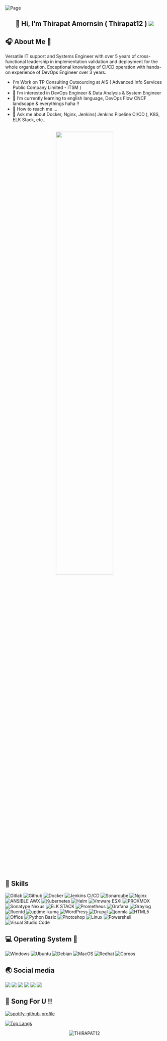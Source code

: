 <img src="https://user-images.githubusercontent.com/7834790/184064212-df9283ed-8daa-4545-a535-5aadeaa8be47.png" alt="Page"/>

## <p align="center">:beginner: Hi, I’m Thirapat Amornsin ( Thirapat12 ) <img src="https://user-images.githubusercontent.com/7834790/184056672-9da4965c-5d3f-4cbb-acc5-14f99f03617e.png"/></p>


## :headphones: About Me 👋  
Versatile IT support and Systems Engineer with over 5 years of cross-functional leadership in implementation validation and deployment for the whole organization. Exceptional knowledge of CI/CD operation with hands-on experience of DevOps Engineer over 3 years. 

- I'm Work on TP Consulting Outsourcing at AIS ( Advanced Info Services Public Company Limited - ITSM )
- :icecream: I’m interested in DevOps Engineer & Data Analysis & System Engineer
- :book: I’m currently learning to english language, DevOps Flow CNCF landscape & everythings haha !!
- :space_invader: How to reach me ...
- :circus_tent: Ask me about Docker, Nginx, Jenkins( Jenkins Pipeline CI/CD ), K8S, ELK Stack, etc..
## 
<p align="center"><img src="https://user-images.githubusercontent.com/7834790/183679318-f36690a0-8c11-4ec1-af94-0b1ac36b4d20.png" width=60% /></p>

## :mega: Skills 
![Gitlab](https://img.shields.io/badge/gitlab-ci-%23F05032.svg?style=for-the-badge&logo=gitlab&logoColor=white)
![Github](https://img.shields.io/badge/github-action-%23F05032.svg?style=for-the-badge&logo=github&logoColor=white)
![Docker](https://img.shields.io/badge/docker-%230db7ed.svg?style=for-the-badge&logo=docker&logoColor=white)
![Jenkins CI/CD](https://img.shields.io/badge/jenkins-ci/cd-%230db7ed.svg?style=for-the-badge&logo=jenkins&logoColor=white)
![Sonarqube](https://img.shields.io/badge/Sonarqube-%230db7ed.svg?style=for-the-badge&logo=Sonarqube&logoColor=white)
![Nginx](https://img.shields.io/badge/nginx-%230CA100.svg?style=for-the-badge&logo=nginx&logoColor=white)
![ANSIBLE AWX](https://img.shields.io/badge/ansible-awx-%23FF0000.svg?style=for-the-badge&logo=ansible&logoColor=white)
![Kubernetes](https://img.shields.io/badge/kubernetes-%230A66C2.svg?style=for-the-badge&logo=Kubernetes&logoColor=white)
![Helm](https://img.shields.io/badge/helm-%234237C6.svg?style=for-the-badge&logo=Helm&logoColor=white)
![Vmware ESXI](https://img.shields.io/badge/ESXI-%23607078.svg?style=for-the-badge&logo=vmware&logoColor=white)
![PROXMOX](https://img.shields.io/badge/proxmox-%23E57000.svg?style=for-the-badge&logo=proxmox&logoColor=white)
![Sonatype Nexus](https://img.shields.io/badge/sonatype-nexus-%230B8301.svg?style=for-the-badge&logo=sonatypenexus&logoColor=white)
![ELK STACK](https://img.shields.io/badge/ELK-STACK-%23ECF30B.svg?style=for-the-badge&logo=elastic&logoColor=white)
![Prometheus](https://img.shields.io/badge/Prometheus-%231572B6.svg?style=for-the-badge&logo=Prometheus&logoColor=white)
![Grafana](https://img.shields.io/badge/grafana-%23F46800.svg?style=for-the-badge&logo=grafana&logoColor=white)
![Graylog](https://img.shields.io/badge/Graylog-%23B1BABB.svg?style=for-the-badge&logo=Graylog&logoColor=white)
![fluentd](https://img.shields.io/badge/fluentd-bit-%230A66C2.svg?style=for-the-badge&logo=fluentd&logoColor=white)
![uptime-kuma](https://img.shields.io/badge/uptime-kuma-%23B1BABB.svg?style=for-the-badge&logo=uptime-kuma&logoColor=white)
![WordPress](https://img.shields.io/badge/wordpress-%2321759B.svg?style=for-the-badge&logo=WordPress&logoColor=white)
![Drupal](https://img.shields.io/badge/Drupal-%2321759B.svg?style=for-the-badge&logo=Drupal&logoColor=white)
![joomla](https://img.shields.io/badge/joomla-%2321759B.svg?style=for-the-badge&logo=joomla&logoColor=white)
![HTML5](https://img.shields.io/badge/html5-%23E34F26.svg?style=for-the-badge&logo=HTML5&logoColor=white)
![Office](https://img.shields.io/badge/office_suite-%23D83B01.svg?style=for-the-badge&logo=MicrosoftOffice&logoColor=white)
![Python Basic](https://img.shields.io/badge/python-basic-%233570A0.svg?style=for-the-badge&logo=python&logoColor=FFE05D)
![Photoshop](https://img.shields.io/badge/Adobe-Photoshop-%23CDCDCE.svg?style=for-the-badge&logo=Adobe&logoColor=1B1B1F)
![Linux](https://img.shields.io/badge/linux-%23CDCDCE.svg?style=for-the-badge&logo=linux&logoColor=1B1B1F)
![Powershell](https://img.shields.io/badge/powershell-%235391FE.svg?style=for-the-badge&logo=powershell&logoColor=1B1B1F)
![Visual Studio Code](https://img.shields.io/badge/VisualStudio-Code-%230A66C2.svg?style=for-the-badge&logo=VSCode&logoColor=1B1B1F)

<!-- - DevOps : Docker, Jenkins (Jenkins pipeline), K8S, Helm, Nexus Sonatype, Nginx, gitlab ci, github action
- OAAS ( Operation as a service ) : Ansible ( AWX ), Rundesk
- Observability : ELK Stack, Graylog, Prometheus, Grafana, fluentd, exporter etc. -->

## :computer: Operating System <!--<img src = "" alt="" height="50" width="60">-->:hammer:
![Windows](https://img.shields.io/badge/windows-client/server-%230078D6.svg?style=for-the-badge&logo=windows&logoColor=white)
![Ubuntu](https://img.shields.io/badge/Ubuntu-%231793D1.svg?style=for-the-badge&logo=Ubuntu&logoColor=white)
![Debian](https://img.shields.io/badge/debian-%23A81D33.svg?style=for-the-badge&logo=Debian&logoColor=white)
![MacOS](https://img.shields.io/badge/macos-%23000000.svg?style=for-the-badge&logo=apple&logoColor=white)
![Redhat](https://img.shields.io/badge/Redhat-%239D9D9D.svg?style=for-the-badge&logo=Redhat&logoColor=white)
![Coreos](https://img.shields.io/badge/fedora-coreos-%23CF53E8.svg?style=for-the-badge&logo=fedora&logoColor=white)

## :earth_asia: Social media 
<div id="badges">
<a href="#" target="_blank"><img src="https://img.shields.io/badge/THIRAPAT12-%231DA1F2.svg?style=for-the-badge&logo=website&logoColor=white"></a> 
<a href="#" target="_blank"><img src="https://img.shields.io/badge/THIRAPAT12-%235865F2.svg?style=for-the-badge&logo=discord&logoColor=white"></a>
<a href="https://www.linkedin.com/in/thirapat-amornsin-9825ab15a"><img src="https://img.shields.io/badge/Thirapat_Amornsin-%230A66C2.svg?style=for-the-badge&logo=linkedin&logoColor=white"></a>
<a href="#" target="_blank"><img src="https://img.shields.io/badge/Phattime-%23FF0000.svg?style=for-the-badge&logo=youtube&logoColor=white"></a>
<a href="#" target="_blank"><img src="https://img.shields.io/badge/Thirapat12-%23EF4C20.svg?style=for-the-badge&logo=instagram&logoColor=white"></a>
<a href="#" target="_blank"><img src="https://img.shields.io/badge/Thirapat12-%230db7ed.svg?style=for-the-badge&logo=twitter&logoColor=white"></a>
</div>

## :musical_note: Song For U !!
[![spotify-github-profile](https://spotify-github-profile.vercel.app/api/view?uid=oerj8c7l8jz5bcppkuy2xw7kz&cover_image=true&theme=novatorem&bar_color=53b14f&bar_color_cover=false)](https://github.com/kittinan/spotify-github-profile)

[![Top Langs](https://github-readme-stats.vercel.app/api/top-langs/?username=thirapat1258&layout=compact)](https://github.com/anuraghazra/github-readme-stats)

<div align="center"><img align="center" src="https://visitor-badge.glitch.me/badge?page_id=THIRAPAT12.THIRAPAT12" alt="THIRAPAT12" /></div>

<!---
Thirapat1258/Thirapat1258 is a ✨ special ✨ repository because its `README.md` (this file) appears on your GitHub profile.
You can click the Preview link to take a look at your changes.
--->
